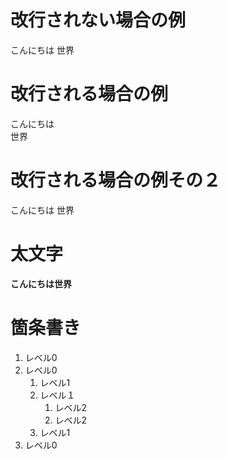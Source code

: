 # 改行されない場合の例

こんにちは
世界

# 改行される場合の例

こんにちは  
世界

# 改行される場合の例その２

こんにちは
  世界

# 太文字

**こんにちは世界**

# 箇条書き
1. レベル0
1. レベル0
   1. レベル1
   1. レベル１
      1. レベル2
      1. レベル2
   1. レベル1
1. レベル0



